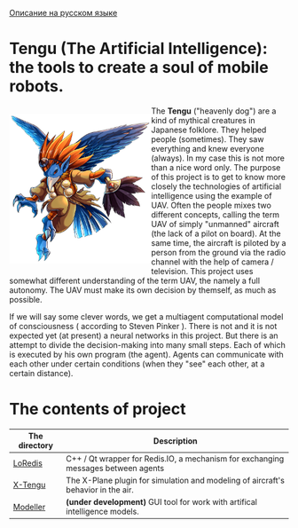 [Описание на русском языке](README.ru.md)

# Tengu (The Artificial Intelligence): the tools to create a soul of mobile robots. 

<p style="float: left; " >
    <img src="images/Unit_ills_full_40083.png" width="256" /> 
</p> 

The **Tengu** ("heavenly dog") are a kind of mythical creatures in Japanese folklore. They helped people (sometimes).
They saw everything and knew everyone (always). In my case this is not more than a nice word only. The purpose of 
this project is to get to know more closely the technologies of artificial intelligence using the example of UAV. 
Often the people mixes two different concepts, calling the term UAV of simply "unmanned" aircraft  (the lack of a 
pilot on board). At the same time, the aircraft is piloted by a person from the ground via the radio channel with 
the help of camera / television. This project uses somewhat different understanding of the term UAV, the namely a 
full autonomy. The UAV must make its own decision by themself, as much as possible.

If we will say some clever words, we get a multiagent computational model of consciousness ( according to Steven 
Pinker ). There is not and it is not expected yet (at present) a neural networks in this project. But there is an attempt 
to divide the decision-making into many small steps. Each of which is executed by his own program (the agent).
Agents can communicate with each other under certain conditions (when they "see" each other, at a certain distance).

# The contents of project

| The directory | Description |
| --- | --- |
| [LoRedis](https://github.com/unclesal/tengu/tree/master/tengu/loredis) | C++ / Qt wrapper for Redis.IO, a mechanism for exchanging messages between agents |
| [X-Tengu](https://github.com/unclesal/tengu/tree/master/simulators/xplane/xtengu) | The X-Plane plugin for simulation and modeling of aircraft's behavior in the air. |
| [Modeller](https://github.com/unclesal/tengu/tree/master/tengu/guis/tengu_modeller) | **(under development)** GUI tool for work with artifical intelligence models. |



